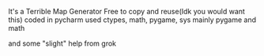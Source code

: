 It's a Terrible Map Generator
Free to copy and reuse(Idk you would want this)
coded in pycharm
used ctypes, math, pygame, sys
mainly pygame and math

and some "slight" help from grok
